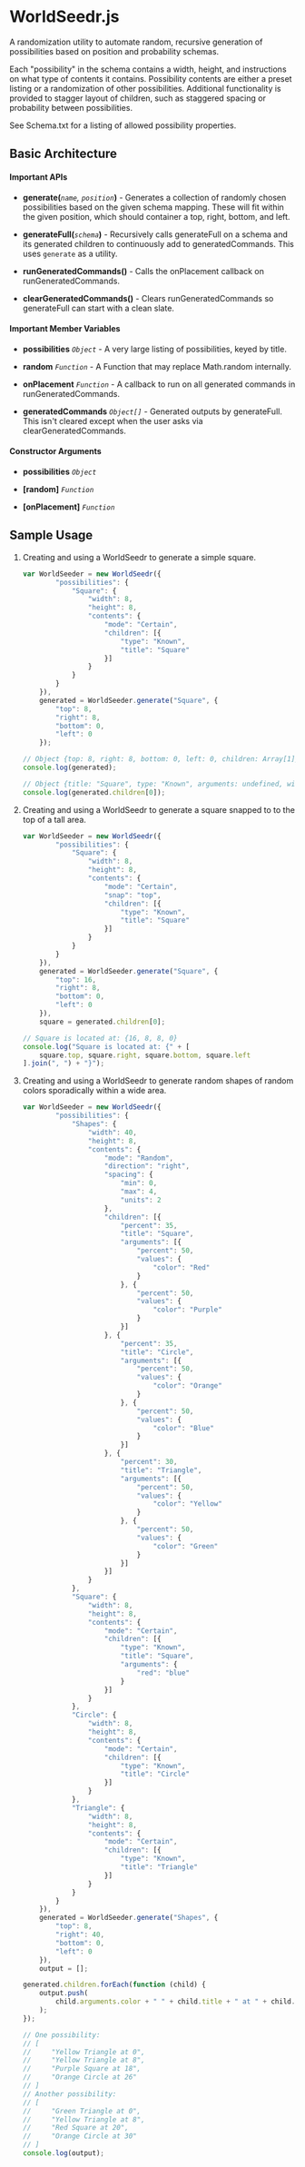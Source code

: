 # WorldSeedr.js

A randomization utility to automate random, recursive generation of
possibilities based on position and probability schemas. 

Each "possibility" in the schema contains a width, height, and instructions 
on what type of contents it contains. Possibility contents are either a 
preset listing or a randomization of other possibilities. 
Additional functionality is provided to stagger layout of children, such as 
staggered spacing or probability between possibilities. 

See Schema.txt for a listing of allowed possibility properties.


## Basic Architecture

#### Important APIs

* **generate(***`name`, `position`***)** - Generates a collection of randomly 
chosen possibilities based on the given schema mapping. These will fit within 
the given position, which should container a top, right, bottom, and left.

* **generateFull(***`schema`***)** - Recursively calls generateFull on a schema
and its generated children to continuously add to generatedCommands. This uses
`generate` as a utility.

* **runGeneratedCommands()** - Calls the onPlacement callback on 
runGeneratedCommands. 

* **clearGeneratedCommands()** - Clears runGeneratedCommands so generateFull
can start with a clean slate.

#### Important Member Variables

* **possibilities** *`Object`* - A very large listing of possibilities, keyed by 
title.

* **random** *`Function`* - A Function that may replace Math.random internally.

* **onPlacement** *`Function`* - A callback to run on all generated commands in
runGeneratedCommands.

* **generatedCommands** *`Object[]`* - Generated outputs by generateFull. This
isn't cleared except when the user asks via clearGeneratedCommands.

#### Constructor Arguments

* **possibilities** *`Object`*

* **[random]** *`Function`*

* **[onPlacement]** *`Function`*


## Sample Usage

1. Creating and using a WorldSeedr to generate a simple square.

    ```javascript
    var WorldSeeder = new WorldSeedr({
            "possibilities": {
                "Square": {
                    "width": 8,
                    "height": 8,
                    "contents": {
                        "mode": "Certain",
                        "children": [{
                            "type": "Known",
                            "title": "Square"
                        }]
                    }
                }
            }
        }),
        generated = WorldSeeder.generate("Square", {
            "top": 8,
            "right": 8,
            "bottom": 0,
            "left": 0
        });

    // Object {top: 8, right: 8, bottom: 0, left: 0, children: Array[1]}
    console.log(generated);

    // Object {title: "Square", type: "Known", arguments: undefined, width: 8...}
    console.log(generated.children[0]);
    ```

2. Creating and using a WorldSeedr to generate a square snapped to to the top of 
a tall area.

    ```javascript
    var WorldSeeder = new WorldSeedr({
            "possibilities": {
                "Square": {
                    "width": 8,
                    "height": 8,
                    "contents": {
                        "mode": "Certain",
                        "snap": "top",
                        "children": [{
                            "type": "Known",
                            "title": "Square"
                        }]
                    }
                }
            }
        }),
        generated = WorldSeeder.generate("Square", {
            "top": 16,
            "right": 8,
            "bottom": 0,
            "left": 0
        }),
        square = generated.children[0];

    // Square is located at: {16, 8, 8, 0}
    console.log("Square is located at: {" + [
        square.top, square.right, square.bottom, square.left
    ].join(", ") + "}");
    ```

3. Creating and using a WorldSeedr to generate random shapes of random colors
sporadically within a wide area.

    ```javascript
    var WorldSeeder = new WorldSeedr({
            "possibilities": {
                "Shapes": {
                    "width": 40,
                    "height": 8,
                    "contents": {
                        "mode": "Random",
                        "direction": "right",
                        "spacing": {
                            "min": 0,
                            "max": 4,
                            "units": 2
                        },
                        "children": [{
                            "percent": 35,
                            "title": "Square",
                            "arguments": [{
                                "percent": 50,
                                "values": {
                                    "color": "Red"
                                }
                            }, {
                                "percent": 50,
                                "values": {
                                    "color": "Purple"
                                }
                            }]
                        }, {
                            "percent": 35,
                            "title": "Circle",
                            "arguments": [{
                                "percent": 50,
                                "values": {
                                    "color": "Orange"
                                }
                            }, {
                                "percent": 50,
                                "values": {
                                    "color": "Blue"
                                }
                            }]
                        }, {
                            "percent": 30,
                            "title": "Triangle",
                            "arguments": [{
                                "percent": 50,
                                "values": {
                                    "color": "Yellow"
                                }
                            }, {
                                "percent": 50,
                                "values": {
                                    "color": "Green"
                                }
                            }]
                        }]
                    }
                },
                "Square": {
                    "width": 8,
                    "height": 8,
                    "contents": {
                        "mode": "Certain",
                        "children": [{
                            "type": "Known",
                            "title": "Square",
                            "arguments": {
                                "red": "blue"
                            }
                        }]
                    }
                },
                "Circle": {
                    "width": 8,
                    "height": 8,
                    "contents": {
                        "mode": "Certain",
                        "children": [{
                            "type": "Known",
                            "title": "Circle"
                        }]
                    }
                },
                "Triangle": {
                    "width": 8,
                    "height": 8,
                    "contents": {
                        "mode": "Certain",
                        "children": [{
                            "type": "Known",
                            "title": "Triangle"
                        }]
                    }
                }
            }
        }),
        generated = WorldSeeder.generate("Shapes", {
            "top": 8,
            "right": 40,
            "bottom": 0,
            "left": 0
        }),
        output = [];

    generated.children.forEach(function (child) {
        output.push(
            child.arguments.color + " " + child.title + " at " + child.left
        );
    });

    // One possibility:
    // [
    //     "Yellow Triangle at 0", 
    //     "Yellow Triangle at 8", 
    //     "Purple Square at 18", 
    //     "Orange Circle at 26"
    // ]
    // Another possibility:
    // [
    //     "Green Triangle at 0",
    //     "Yellow Triangle at 8",
    //     "Red Square at 20", 
    //     "Orange Circle at 30"
    // ]
    console.log(output);
    ```